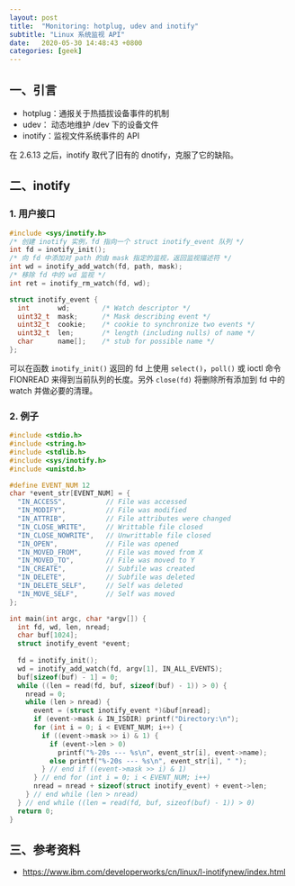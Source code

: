 ```yaml
---
layout: post
title:  "Monitoring: hotplug, udev and inotify"
subtitle: "Linux 系统监视 API"
date:   2020-05-30 14:48:43 +0800
categories: [geek]
---
```


## 一、引言

- hotplug：通报关于热插拔设备事件的机制
- udev： 动态地维护 /dev 下的设备文件
- inotify：监视文件系统事件的 API

在 2.6.13 之后，inotify 取代了旧有的 dnotify，克服了它的缺陷。

## 二、inotify

### 1. 用户接口

```c
#include <sys/inotify.h>
/* 创建 inotify 实例，fd 指向一个 struct inotify_event 队列 */
int fd = inotify_init();
/* 向 fd 中添加对 path 的由 mask 指定的监视，返回监视描述符 */
int wd = inotify_add_watch(fd, path, mask);
/* 移除 fd 中的 wd 监视 */
int ret = inotify_rm_watch(fd, wd);

struct inotify_event {
  int       wd;        /* Watch descriptor */
  uint32_t  mask;      /* Mask describing event */
  uint32_t  cookie;    /* cookie to synchronize two events */
  uint32_t  len;       /* length (including nulls) of name */
  char      name[];    /* stub for possible name */
};
```

可以在函数 ```inotify_init()``` 返回的 fd 上使用 ```select()```，```poll()``` 或 ioctl 命令 FIONREAD 来得到当前队列的长度。另外 ```close(fd)``` 将删除所有添加到 fd 中的 watch 并做必要的清理。

### 2. 例子

```c
#include <stdio.h>
#include <string.h>
#include <stdlib.h>
#include <sys/inotify.h>
#include <unistd.h>

#define EVENT_NUM 12
char *event_str[EVENT_NUM] = {
  "IN_ACCESS",          // File was accessed
  "IN_MODIFY",          // File was modified
  "IN_ATTRIB",          // File attributes were changed
  "IN_CLOSE_WRITE",     // Writtable file closed
  "IN_CLOSE_NOWRITE",   // Unwrittable file closed
  "IN_OPEN",            // File was opened
  "IN_MOVED_FROM",      // File was moved from X
  "IN_MOVED_TO",        // File was moved to Y
  "IN_CREATE",          // Subfile was created
  "IN_DELETE",          // Subfile was deleted
  "IN_DELETE_SELF",     // Self was deleted
  "IN_MOVE_SELF",       // Self was moved
};

int main(int argc, char *argv[]) {
  int fd, wd, len, nread;
  char buf[1024];
  struct inotify_event *event;
  
  fd = inotify_init();
  wd = inotify_add_watch(fd, argv[1], IN_ALL_EVENTS);
  buf[sizeof(buf) - 1] = 0;
  while ((len = read(fd, buf, sizeof(buf) - 1)) > 0) {
    nread = 0;
    while (len > nread) {
      event = (struct inotify_event *)&buf[nread];
      if (event->mask & IN_ISDIR) printf("Directory:\n");
      for (int i = 0; i < EVENT_NUM; i++) {
        if ((event->mask >> i) & 1) {
          if (event->len > 0) 
            printf("%-20s --- %s\n", event_str[i], event->name);
          else printf("%-20s --- %s\n", event_str[i], " ");
        } // end if ((event->mask >> i) & 1)
      } // end for (int i = 0; i < EVENT_NUM; i++)
      nread = nread + sizeof(struct inotify_event) + event->len;
    } // end while (len > nread)
  } // end while ((len = read(fd, buf, sizeof(buf) - 1)) > 0)
  return 0;
}
```



## 三、参考资料

- https://www.ibm.com/developerworks/cn/linux/l-inotifynew/index.html

